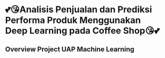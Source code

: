 # 💕😘Analisis Penjualan dan Prediksi Performa Produk Menggunakan Deep Learning pada Coffee Shop😘💕

## Overview Project UAP Machine Learning

